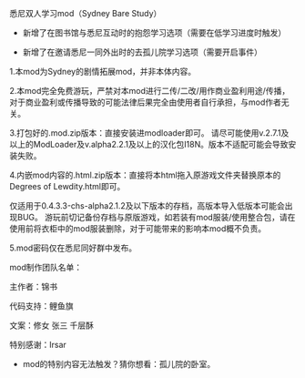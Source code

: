
悉尼双人学习mod（Sydney Bare Study）

- 新增了在图书馆与悉尼互动时的抱怨学习选项（需要在低学习进度时触发）
  
- 新增了在邀请悉尼一同外出时的去孤儿院学习选项（需要开启事件）
 


1.本mod为Sydney的剧情拓展mod，并非本体内容。

2.本mod完全免费游玩，严禁对本mod进行二传/二改/用作商业盈利用途/传播，对于商业盈利或传播导致的可能法律后果完全由使用者自行承担，与mod作者无关。

3.打包好的.mod.zip版本：直接安装进modloader即可。
请尽可能使用v.2.7.1及以上的ModLoader及v.alpha2.2.1及以上的汉化包I18N。版本不适配可能会导致安装失败。

4.内嵌mod内容的.html.zip版本：直接将本html拖入原游戏文件夹替换原本的Degrees of Lewdity.html即可。

仅适用于0.4.3.3-chs-alpha2.1.2及以下版本的存档，高版本导入低版本可能会出现BUG。
游玩前切记备份存档与原版游戏，如若装有mod服装/使用整合包，请在使用前将衣柜中的mod服装删除，对于可能带来的影响本mod概不负责。

5.mod密码仅在悉尼同好群中发布。


mod制作团队名单：

主作者：锦书

代码支持：鲤鱼旗

文案：修女 张三 千层酥

特别感谢：Irsar

- mod的特别内容无法触发？猜你想看：孤儿院的卧室。
